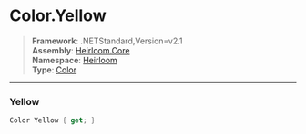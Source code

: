 # Color.Yellow

> **Framework**: .NETStandard,Version=v2.1  
> **Assembly**: [Heirloom.Core][0]  
> **Namespace**: [Heirloom][0]  
> **Type**: [Color][1]

--------------------------------------------------------------------------------

### Yellow

```cs
Color Yellow { get; }
```

[0]: ../Heirloom.Core.md
[1]: Heirloom.Color.md
